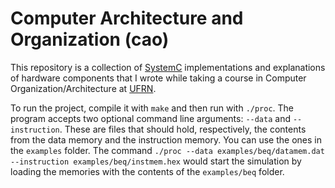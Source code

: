 # Computer Architecture and Organization (cao)

This repository is a collection of [SystemC](https://systemc.org/) implementations and explanations
of hardware components that I wrote while taking a course in Computer Organization/Architecture
at [UFRN](https://en.wikipedia.org/wiki/Federal_University_of_Rio_Grande_do_Norte).

To run the project, compile it with `make` and then run with `./proc`. The program accepts two optional command
line arguments: `--data` and `--instruction`. These are files that should hold, respectively, the contents
from the data memory and the instruction memory. You can use the ones in the `examples` folder. The command
`./proc --data examples/beq/datamem.dat --instruction examples/beq/instmem.hex` would start the simulation
by loading the memories with the contents of the `examples/beq` folder.

